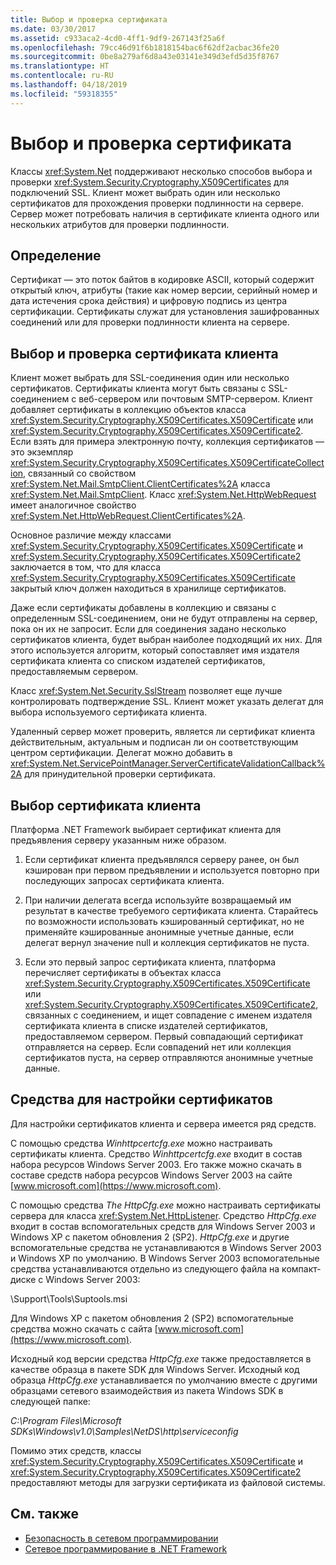 ```yaml
---
title: Выбор и проверка сертификата
ms.date: 03/30/2017
ms.assetid: c933aca2-4cd0-4ff1-9df9-267143f25a6f
ms.openlocfilehash: 79cc46d91f6b1818154bac6f62df2acbac36fe20
ms.sourcegitcommit: 0be8a279af6d8a43e03141e349d3efd5d35f8767
ms.translationtype: HT
ms.contentlocale: ru-RU
ms.lasthandoff: 04/18/2019
ms.locfileid: "59318355"
---
```

# <a name="certificate-selection-and-validation"></a>Выбор и проверка сертификата
Классы <xref:System.Net> поддерживают несколько способов выбора и проверки <xref:System.Security.Cryptography.X509Certificates> для подключений SSL. Клиент может выбрать один или несколько сертификатов для прохождения проверки подлинности на сервере. Сервер может потребовать наличия в сертификате клиента одного или нескольких атрибутов для проверки подлинности.  
  
## <a name="definition"></a>Определение  
 Сертификат — это поток байтов в кодировке ASCII, который содержит открытый ключ, атрибуты (такие как номер версии, серийный номер и дата истечения срока действия) и цифровую подпись из центра сертификации. Сертификаты служат для установления зашифрованных соединений или для проверки подлинности клиента на сервере.  
  
## <a name="client-certificate-selection-and-validation"></a>Выбор и проверка сертификата клиента  
 Клиент может выбрать для SSL-соединения один или несколько сертификатов. Сертификаты клиента могут быть связаны с SSL-соединением с веб-сервером или почтовым SMTP-сервером. Клиент добавляет сертификаты в коллекцию объектов класса <xref:System.Security.Cryptography.X509Certificates.X509Certificate> или <xref:System.Security.Cryptography.X509Certificates.X509Certificate2>. Если взять для примера электронную почту, коллекция сертификатов — это экземпляр <xref:System.Security.Cryptography.X509Certificates.X509CertificateCollection>, связанный со свойством <xref:System.Net.Mail.SmtpClient.ClientCertificates%2A> класса <xref:System.Net.Mail.SmtpClient>. Класс <xref:System.Net.HttpWebRequest> имеет аналогичное свойство <xref:System.Net.HttpWebRequest.ClientCertificates%2A>.  
  
 Основное различие между классами <xref:System.Security.Cryptography.X509Certificates.X509Certificate> и <xref:System.Security.Cryptography.X509Certificates.X509Certificate2> заключается в том, что для класса <xref:System.Security.Cryptography.X509Certificates.X509Certificate> закрытый ключ должен находиться в хранилище сертификатов.  
  
 Даже если сертификаты добавлены в коллекцию и связаны с определенным SSL-соединением, они не будут отправлены на сервер, пока он их не запросит. Если для соединения задано несколько сертификатов клиента, будет выбран наиболее подходящий их них. Для этого используется алгоритм, который сопоставляет имя издателя сертификата клиента со списком издателей сертификатов, предоставляемым сервером.  
  
 Класс <xref:System.Net.Security.SslStream> позволяет еще лучше контролировать подтверждение SSL. Клиент может указать делегат для выбора используемого сертификата клиента.  
  
 Удаленный сервер может проверить, является ли сертификат клиента действительным, актуальным и подписан ли он соответствующим центром сертификации. Делегат можно добавить в <xref:System.Net.ServicePointManager.ServerCertificateValidationCallback%2A> для принудительной проверки сертификата.  
  
## <a name="client-certificate-selection"></a>Выбор сертификата клиента  
 Платформа .NET Framework выбирает сертификат клиента для предъявления серверу указанным ниже образом.  
  
1. Если сертификат клиента предъявлялся серверу ранее, он был кэширован при первом предъявлении и используется повторно при последующих запросах сертификата клиента.  
  
2. При наличии делегата всегда используйте возвращаемый им результат в качестве требуемого сертификата клиента. Старайтесь по возможности использовать кэшированный сертификат, но не применяйте кэшированные анонимные учетные данные, если делегат вернул значение null и коллекция сертификатов не пуста.  
  
3. Если это первый запрос сертификата клиента, платформа перечисляет сертификаты в объектах класса <xref:System.Security.Cryptography.X509Certificates.X509Certificate> или <xref:System.Security.Cryptography.X509Certificates.X509Certificate2>, связанных с соединением, и ищет совпадение с именем издателя сертификата клиента в списке издателей сертификатов, предоставляемом сервером. Первый совпадающий сертификат отправляется на сервер. Если совпадений нет или коллекция сертификатов пуста, на сервер отправляются анонимные учетные данные.  
  
## <a name="tools-for-certificate-configuration"></a>Средства для настройки сертификатов  
 Для настройки сертификатов клиента и сервера имеется ряд средств.  
  
 С помощью средства *Winhttpcertcfg.exe* можно настраивать сертификаты клиента. Средство *Winhttpcertcfg.exe* входит в состав набора ресурсов Windows Server 2003. Его также можно скачать в составе средств набора ресурсов Windows Server 2003 на сайте [www.microsoft.com](https://www.microsoft.com).  
  
С помощью средства *The HttpCfg.exe* можно настраивать сертификаты сервера для класса <xref:System.Net.HttpListener>. Средство *HttpCfg.exe* входит в состав вспомогательных средств для Windows Server 2003 и Windows XP с пакетом обновления 2 (SP2). *HttpCfg.exe* и другие вспомогательные средства не устанавливаются в Windows Server 2003 и Windows XP по умолчанию. В Windows Server 2003 вспомогательные средства устанавливаются отдельно из следующего файла на компакт-диске с Windows Server 2003:  
  
 \Support\Tools\Suptools.msi  
  
 Для Windows XP с пакетом обновления 2 (SP2) вспомогательные средства можно скачать с сайта [www.microsoft.com](https://www.microsoft.com).  
  
 Исходный код версии средства *HttpCfg.exe* также предоставляется в качестве образца в пакете SDK для Windows Server. Исходный код образца *HttpCfg.exe* устанавливается по умолчанию вместе с другими образцами сетевого взаимодействия из пакета Windows SDK в следующей папке:  
  
 *C:\Program Files\Microsoft SDKs\Windows\v1.0\Samples\NetDS\http\serviceconfig*  
  
 Помимо этих средств, классы <xref:System.Security.Cryptography.X509Certificates.X509Certificate> и <xref:System.Security.Cryptography.X509Certificates.X509Certificate2> предоставляют методы для загрузки сертификата из файловой системы.  
  
## <a name="see-also"></a>См. также

- [Безопасность в сетевом программировании](../../../docs/framework/network-programming/security-in-network-programming.md)
- [Сетевое программирование в .NET Framework](../../../docs/framework/network-programming/index.md)
